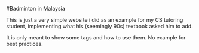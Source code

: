#Badminton in Malaysia

This is just a very simple website i did as an example for my CS tutoring student, implementing what his (seemingly 90s) textbook asked him to add.

It is only meant to show some tags and how to use them. No example for best practices.